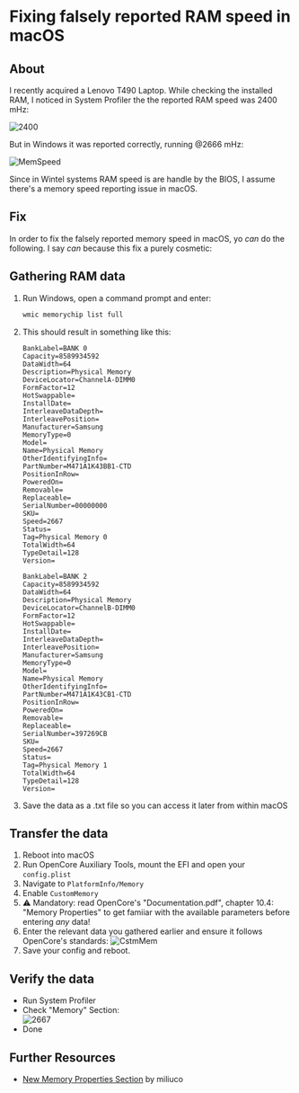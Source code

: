 # Fixing falsely reported RAM speed in macOS

## About
I recently acquired a Lenovo T490 Laptop. While checking the installed RAM, I noticed in System Profiler the the reported RAM speed was 2400 mHz:

![2400](https://github.com/5T33Z0/OC-Little-Translated/assets/76865553/e068bb0e-d9e7-4e0f-a591-50a6ba992ac4)

But in Windows it was reported correctly, running @2666 mHz:

![MemSpeed](https://github.com/5T33Z0/OC-Little-Translated/assets/76865553/41e21b50-d19c-4ac8-9c2e-5fbd615cfe01)

Since in Wintel systems RAM speed is are handle by the BIOS, I assume there's a memory speed reporting issue in macOS.

## Fix
In order to fix the falsely reported memory speed in macOS, yo *can* do the following. I say *can* because this fix a purely cosmetic:

## Gathering RAM data

1. Run Windows, open a command prompt and enter:
	
	```bash
	wmic memorychip list full
	```
2. This should result in something like this:

	```
	BankLabel=BANK 0
	Capacity=8589934592
	DataWidth=64
	Description=Physical Memory
	DeviceLocator=ChannelA-DIMM0
	FormFactor=12
	HotSwappable=
	InstallDate=
	InterleaveDataDepth=
	InterleavePosition=
	Manufacturer=Samsung
	MemoryType=0
	Model=
	Name=Physical Memory
	OtherIdentifyingInfo=
	PartNumber=M471A1K43BB1-CTD
	PositionInRow=
	PoweredOn=
	Removable=
	Replaceable=
	SerialNumber=00000000
	SKU=
	Speed=2667
	Status=
	Tag=Physical Memory 0
	TotalWidth=64
	TypeDetail=128
	Version=

	BankLabel=BANK 2
	Capacity=8589934592
	DataWidth=64
	Description=Physical Memory
	DeviceLocator=ChannelB-DIMM0
	FormFactor=12
	HotSwappable=
	InstallDate=
	InterleaveDataDepth=
	InterleavePosition=
	Manufacturer=Samsung
	MemoryType=0
	Model=
	Name=Physical Memory
	OtherIdentifyingInfo=
	PartNumber=M471A1K43CB1-CTD
	PositionInRow=
	PoweredOn=
	Removable=
	Replaceable=
	SerialNumber=397269CB
	SKU=
	Speed=2667
	Status=
	Tag=Physical Memory 1
	TotalWidth=64
	TypeDetail=128
	Version=
	```
3. Save the data as a .txt file so you can access it later from within macOS

## Transfer the data 

1. Reboot into macOS
2. Run OpenCore Auxiliary Tools, mount the EFI and open your `config.plist`
3. Navigate to `PlatformInfo/Memory`
4. Enable `CustomMemory`
5. :warning: Mandatory: read OpenCore's "Documentation.pdf", chapter 10.4: "Memory Properties" to get famiiar with the available parameters before entering _any_ data!
7. Enter the relevant data you gathered earlier and ensure it follows OpenCore's standards: ![CstmMem](https://github.com/5T33Z0/OC-Little-Translated/assets/76865553/b40dd4e2-aca6-454f-86bd-75ab8faf78c6)
8. Save your config and reboot.

## Verify the data
- Run System Profiler
- Check "Memory" Section: <br>![2667](https://github.com/5T33Z0/OC-Little-Translated/assets/76865553/338f44f4-f7db-4bbf-91ca-53ec9afbf187)
- Done

## Further Resources
- [New Memory Properties Section](https://www.insanelymac.com/forum/topic/345520-opencore-063-new-memory-properties-section/) by miliuco